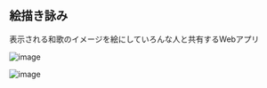 ## 絵描き詠み

表示される和歌のイメージを絵にしていろんな人と共有するWebアプリ

![image](https://github.com/nakaji-nandaina/EkakiYomi/assets/65334953/958b65c4-2ffd-45a7-8d49-46ccac749b1e)


![image](https://github.com/nakaji-nandaina/EkakiYomi/assets/65334953/55d0e165-2a34-4717-9d11-bb1533fb5cb3)
